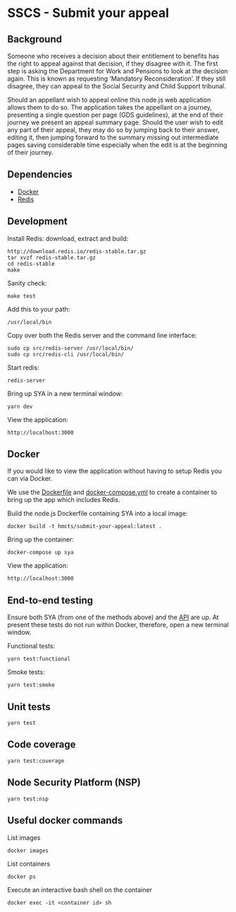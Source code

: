 # SSCS - Submit your  appeal

## Background
Someone who receives a decision about their entitlement to benefits has the right to appeal against that decision,
if they disagree with it. The first step is asking the Department for Work and Pensions to look at the decision again.
This is known as requesting ‘Mandatory Reconsideration’. If they still disagree, they can appeal to the Social Security
and Child Support tribunal.

Should an appellant wish to appeal online this node.js web application allows them to do so. The application takes the
appellant on a journey, presenting a single question per page (GDS guidelines), at the end of their journey we present 
an appeal summary page. Should the user wish to edit any part of their appeal, they may do so by jumping back to their 
answer, editing it, then jumping forward to the summary missing out intermediate pages saving considerable time 
especially when the edit is at the beginning of their journey.

## Dependencies
 - [Docker](https://www.docker.com/)
 - [Redis](https://redis.io/)

## Development

Install Redis: download, extract and build:
    
    http://download.redis.io/redis-stable.tar.gz
    tar xvzf redis-stable.tar.gz
    cd redis-stable
    make

Sanity check:

    make test 

Add this to your path:

    /usr/local/bin 
    
Copy over both the Redis server and the command line interface:

    sudo cp src/redis-server /usr/local/bin/
    sudo cp src/redis-cli /usr/local/bin/

Start redis:

    redis-server
    
Bring up SYA in a new terminal window:

    yarn dev
    
View the application:

    http://localhost:3000

## Docker

If you would like to view the application without having to setup Redis you can via Docker.

We use the [Dockerfile] and [docker-compose.yml] to create a container to bring up the app which includes Redis.

Build the node.js Dockerfile containing SYA into a local image:

    docker build -t hmcts/submit-your-appeal:latest .

Bring up the container:

    docker-compose up sya

View the application:

    http://localhost:3000
    
## End-to-end testing

Ensure both SYA (from one of the methods above) and the [API](https://github.com/hmcts/tribunals-case-api/) are up. At 
present these tests do not run within Docker, therefore, open a new terminal window.

Functional tests:

    yarn test:functional
    
Smoke tests:

    yarn test:smoke

## Unit tests
    yarn test
    
## Code coverage
    yarn test:coverage
    
## Node Security Platform (NSP)
    yarn test:nsp

[Dockerfile]:Dockerfile
[docker-compose.yml]:docker-compose.yml

## Useful docker commands

List images

    docker images          

List containers

    docker ps

Execute an interactive bash shell on the container

    docker exec -it <container id> sh

